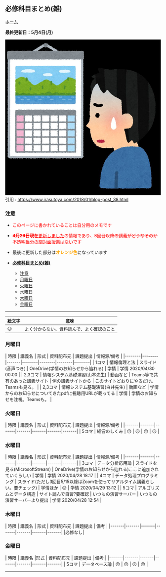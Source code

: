 <link href="main.css" rel="stylesheet">

## **必修科目まとめ(雑)**

[ホーム](index.md)

**最終更新日：5月4日(月)**

![header_img](images/calender_shock_man.jpg)<br>
引用 : https://www.irasutoya.com/2018/01/blog-post_38.html
### 注意
- <font color="Red">このページに書かれていることは自分用のメモです</font>
- <font color="Red"><del><strong>4月29日現在</strong></del><ins>更新しました</ins>の情報であり、<del>3回目以降の講義がどうなるのか不透明</del><ins>当分の間対面授業はない</ins>です</font>
- 最後に更新した部分は<font color=orange><strong>オレンジ色</font></strong>になっています

- [**必修科目まとめ(雑)**](#%e5%bf%85%e4%bf%ae%e7%a7%91%e7%9b%ae%e3%81%be%e3%81%a8%e3%82%81%e9%9b%91)
	- [注意](#%e6%b3%a8%e6%84%8f)
	- [月曜日](#%e6%9c%88%e6%9b%9c%e6%97%a5)
	- [火曜日](#%e7%81%ab%e6%9b%9c%e6%97%a5)
	- [水曜日](#%e6%b0%b4%e6%9b%9c%e6%97%a5)
	- [木曜日](#%e6%9c%a8%e6%9b%9c%e6%97%a5)
	- [金曜日](#%e9%87%91%e6%9b%9c%e6%97%a5)

___

| 絵文字 | 意味 |
|-------|-------|
| :disappointed_relieved: | よく分からない。資料読んで、よく確認のこと |

### 月曜日

| 時限 | 講義名 | 形式 | 資料配布元 | 課題提出 | 情報源/備考 |
|--------|--------|-------|--------|--------|--------|--------|
| 1コマ | 情報倫理と法 | スライド(音声つき) | OneDrive(学情のお知らせから辿れる) | 学情 | 学情 2020/04/30 00:00 |
| 2,3コマ | 情報システム基礎演習(山本先生) | 動画など | Teams等で共有のあった講義サイト | 例の講義サイトから | このサイトどおりにやるだけ。Teamsも見る。 |
| 2,3コマ | 情報システム基礎演習(白井先生) | 動画など | 学情からのお知らせについてきたpdfに視聴用URLが載ってる | 学情 | 学情のお知らせを注視。Teamsも。 |

### 火曜日

| 時限 | 講義名 | 形式 | 資料配布元 | 課題提出 | 情報源/備考 |
|-------|-------|-------|-------|-------|-------|-------|
| 5コマ | 経営のしくみ | :disappointed_relieved: | :disappointed_relieved: | :disappointed_relieved: | :disappointed_relieved: |

### 水曜日

| 時限 | 講義名 | 形式 | 資料配布元 | 課題提出 | 情報源/備考 |
|-------|-------|-------|-------|-------|-------|-------|
| 3コマ | データ分析応用論 | スライドを見る(MicrosoftStream) | OneDrive(学情のお知らせから辿れる)ここに追加されていくらしい | <font id="may05">学情</font> | 学情 2020/04/28 18:17 |
| 4コマ | データ処理プログラミング | スライド(ただし3回目5/15以降はZoomを使ってリアルタイム講義らしい。要チェック) | 学情ほか | :disappointed_relieved: | 学情 2020/04/29 13:12 |
| 5コマ | アルゴリズムとデータ構造 | サイト読んで自習?要確認 | いつもの演習サーバー | いつもの演習サーバーより提出 | 学情 2020/04/28 12:54 |

### 木曜日

| 時限 | 講義名 | 形式 | 資料配布元 | 課題提出 | 備考 |
|-------|-------|-------|-------|-------|-------|-------|
|必修なし|

### 金曜日

| 時限 | 講義名 |形式 | 資料配布元 | 課題提出 | 備考 |
|-------|-------|-------|-------|-------|-------|-------|
| 5コマ | データベース論 | :disappointed_relieved: | :disappointed_relieved: | :disappointed_relieved: | :disappointed_relieved: |

___
